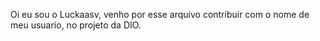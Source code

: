Oi eu sou o Luckaasv, venho por esse arquivo contribuir com o nome de meu usuario, no projeto da DIO.